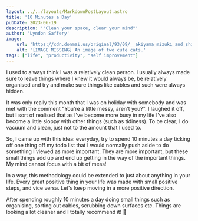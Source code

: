```yaml
---
layout: ../../layouts/MarkdownPostLayout.astro
title: '10 Minutes a Day'
pubDate: 2023-06-19
description: '"Clean your space, clear your mind"'
author: 'Lyndon Saffery'
image:
    url: 'https://cdn.donmai.us/original/93/09/__akiyama_mizuki_and_shiraishi_an_project_sekai_drawn_by_b718293__930907be041c90decd8fb33fc602e8e1.jpg' 
    alt: '[IMAGE MISSING] An image of two cute cats.'
tags: ["life", "productivity", "self improvement"]
---
```


I used to always think I was a relatively clean person. I usually always made sure to leave things where I knew it would always be, be relatively organised and try and make sure things like cables and such were always hidden.

It was only really this month that I was on holiday with somebody and was met with the comment "You're a little messy, aren't you?". I laughed it off, but I sort of realised that as I've become more busy in my life I've also become a little sloppy with other things (such as tidiness). To be clear; I do vacuum and clean, just not to the amount that I used to.

So, I came up with this idea: everyday, try to spend 10 minutes a day ticking off one thing off my todo list that I would normally push aside to do something I viewed as more important. They are more important, but these small things add up and end up getting in the way of the important things. My mind cannot focus with a bit of mess!

In a way, this methodology could be extended to just about anything in your life. Every great positive thing in your life was made with small positive steps, and vice versa. Let's keep moving in a more positive direction. 

After spending roughly 10 minutes a day doing small things such as organising, sorting out cables, scrubbing down surfaces etc. Things are looking a lot cleaner and I totally recommend it! 🙂